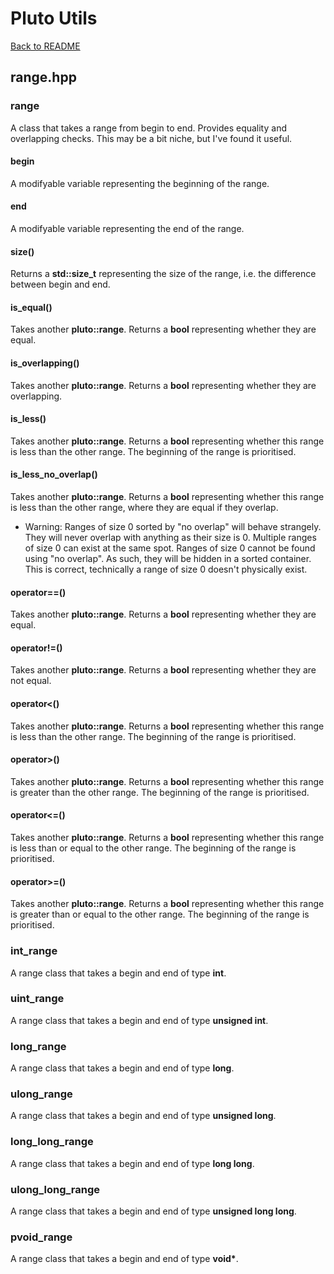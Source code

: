 # Pluto Utils
[Back to README](https://www.github.com/Stephen-ODriscoll/PlutoUtils/blob/main/README.md#documentation)

## range.hpp

### range
A class that takes a range from begin to end. Provides equality and overlapping checks. This may be a bit niche, but I've found it useful.

#### begin
A modifyable variable representing the beginning of the range.

#### end
A modifyable variable representing the end of the range.

#### size()
Returns a **std::size_t** representing the size of the range, i.e. the difference between begin and end.

#### is_equal()
Takes another **pluto::range**. Returns a **bool** representing whether they are equal.

#### is_overlapping()
Takes another **pluto::range**. Returns a **bool** representing whether they are overlapping.

#### is_less()
Takes another **pluto::range**. Returns a **bool** representing whether this range is less than the other range. The beginning of the range is prioritised.

#### is_less_no_overlap()
Takes another **pluto::range**. Returns a **bool** representing whether this range is less than the other range, where they are equal if they overlap.
- Warning: Ranges of size 0 sorted by "no overlap" will behave strangely. They will never overlap with anything as their size is 0. Multiple ranges of size 0 can exist at the same spot. Ranges of size 0 cannot be found using "no overlap". As such, they will be hidden in a sorted container. This is correct, technically a range of size 0 doesn't physically exist.

#### operator==()
Takes another **pluto::range**. Returns a **bool** representing whether they are equal.

#### operator!=()
Takes another **pluto::range**. Returns a **bool** representing whether they are not equal.

#### operator<()
Takes another **pluto::range**. Returns a **bool** representing whether this range is less than the other range. The beginning of the range is prioritised.

#### operator>()
Takes another **pluto::range**. Returns a **bool** representing whether this range is greater than the other range. The beginning of the range is prioritised.

#### operator<=()
Takes another **pluto::range**. Returns a **bool** representing whether this range is less than or equal to the other range. The beginning of the range is prioritised.

#### operator>=()
Takes another **pluto::range**. Returns a **bool** representing whether this range is greater than or equal to the other range. The beginning of the range is prioritised.

### int_range
A range class that takes a begin and end of type **int**.

### uint_range
A range class that takes a begin and end of type **unsigned int**.

### long_range
A range class that takes a begin and end of type **long**.

### ulong_range
A range class that takes a begin and end of type **unsigned long**.

### long_long_range
A range class that takes a begin and end of type **long long**.

### ulong_long_range
A range class that takes a begin and end of type **unsigned long long**.

### pvoid_range
A range class that takes a begin and end of type **void&ast;**.
